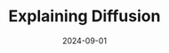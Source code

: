 ---
layout: page
date: 2024-09-01
title: Explaining Diffusion
img: /assets/img/publication_preview/chicken_burger.png
selected: True
links:
related_publications: zeng2024understanding
importance: 1
description: >
  [Current, in progress] understanding relationships in concepts learned by image generation models
category: publications
---